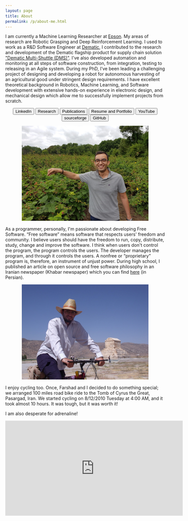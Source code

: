 ```yaml
---
layout: page
title: About
permalink: /p/about-me.html
---
```


I am currently a Machine Learning Researcher at [Epson](https://epson.ca/). My areas of research are Robotic Grasping and Deep Reinforcement Learning. I used to work as a R&D Software Engineer at [Dematic](http://www.dematic.com/), I contributed to the research and development of the Dematic flagship product for supply chain solution ["Dematic Multi-Shuttle (DMS)"](https://www.youtube.com/watch?v=DQq_S4RoSKM). I've also developed automation and monitoring at all steps of software construction, from integration, testing to releasing in an Agile system. During my PhD, I’ve been leading a challenging project of designing and developing a robot for autonomous harvesting of an agricultural good under stringent design requirements. I have excellent theoretical background in Robotics, Machine Learning, and Software development with extensive hands-on experience in electronic design, and mechanical design which allow me to successfully implement projects from scratch.
<div style="text-align: center;">
<input onclick="window.open('https://www.linkedin.com/in/abdeetedal')" type="button" value="LinkedIn" />
<input onclick="window.open('http://www.etedal.net/p/research.html')" type="button" value="Research" />
<input onclick="window.open('http://www.etedal.net/p/pubs.html')" type="button" value="Publications" />
<input onclick="window.open('http://www.etedal.net/p/resume.html')" type="button" value="Resume and Portfolio" />
<input onclick="window.open('https://www.youtube.com/user/mahyaret')" type="button" value="YouTube" />
<input onclick="window.open('https://sourceforge.net/u/mahyaret/')" type="button" value="sourceforge" />
<input onclick="window.open('https://github.com/mahyaret')" type="button" value="GitHub" /></div>

<p align="center">
<img src="/img/about/20160709_115131.jpg" height="300">
</p>

As a programmer, personally, I'm passionate about developing Free Software. “Free software” means software that respects users' freedom and community. I believe users should have the freedom to run, copy, distribute, study, change and improve the software. I think when users don't control the program, the program controls the users. The developer manages the program, and through it controls the users. A nonfree or “proprietary” program is, therefore, an instrument of unjust power. During high school, I published an article on open source and free software philosophy in an Iranian newspaper (Khabar newspaper) which you can find [here](https://drive.google.com/open?id=0B2qUWADY_c8kZEdGV0RVTW4zYzA) (in Persian).

  

<p align="center">
<img src="/img/about/Pasargad.jpg" height="300">
</p>

I enjoy cycling too. Once, Farshad and I decided to do something special; we arranged 100 miles road bike ride to the Tomb of Cyrus the Great, Pasargad, Iran. We started cycling on 8/12/2010 Tuesday at 4:00 AM, and it took almost 10 hours. It was tough, but it was worth it!

I am also desperate for adrenaline!

<div style="text-align: center;">
<iframe allowfullscreen="" frameborder="0" height="300" src="https://www.youtube.com/embed/9LuUmJfSyLU" width="560"></iframe></div>


